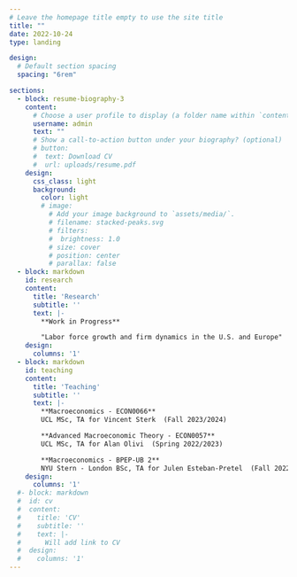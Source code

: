 ```yaml
---
# Leave the homepage title empty to use the site title
title: ""
date: 2022-10-24
type: landing

design:
  # Default section spacing
  spacing: "6rem"

sections:
  - block: resume-biography-3
    content:
      # Choose a user profile to display (a folder name within `content/authors/`)
      username: admin
      text: ""
      # Show a call-to-action button under your biography? (optional)
      # button:
      #  text: Download CV
      #  url: uploads/resume.pdf
    design:
      css_class: light
      background:
        color: light
        # image:
          # Add your image background to `assets/media/`.
          # filename: stacked-peaks.svg
          # filters:
          #  brightness: 1.0
          # size: cover
          # position: center
          # parallax: false
  - block: markdown
    id: research
    content:
      title: 'Research'
      subtitle: ''
      text: |-
        **Work in Progress** 

        "Labor force growth and firm dynamics in the U.S. and Europe"
    design:
      columns: '1'
  - block: markdown
    id: teaching
    content:
      title: 'Teaching'
      subtitle: ''
      text: |-
        **Macroeconomics - ECON0066**
        UCL MSc, TA for Vincent Sterk  (Fall 2023/2024)

        **Advanced Macroeconomic Theory - ECON0057**
        UCL MSc, TA for Alan Olivi  (Spring 2022/2023)

        **Macroeconomics - BPEP-UB 2**
        NYU Stern - London BSc, TA for Julen Esteban-Pretel  (Fall 2022)
    design:
      columns: '1'  
  #- block: markdown
  #  id: cv
  #  content:
  #    title: 'CV'
  #    subtitle: ''
  #    text: |-
  #      Will add link to CV
  #  design:
  #    columns: '1'             
---
```

